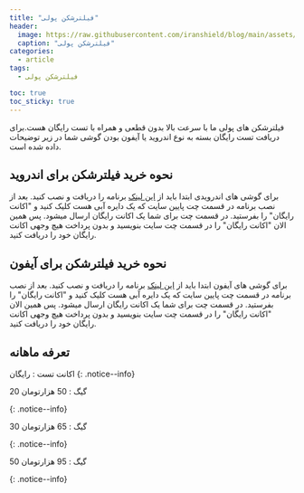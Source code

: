 ```yaml
---
title: "فیلترشکن پولی"
header:
  image: https://raw.githubusercontent.com/iranshield/blog/main/assets/images/antifilter.jpg
  caption: "فیلترشکن پولی"
categories:
  - article
tags:
  - فیلترشکن پولی

toc: true
toc_sticky: true
---
```

فیلترشکن های پولی ما با سرعت بالا بدون قطعی و همراه با تست رایگان هست.برای دریافت تست رایگان بسته به نوع اندروید یا آیفون بودن گوشی شما در زیر توضیحات داده شده است.


## نحوه خرید فیلترشکن برای اندروید
برای گوشی های اندرویدی ابتدا باید از [این لینک](https://github.com/2dust/v2rayNG/releases/download/1.8.5/v2rayNG_1.8.5_arm64-v8a.apk) برنامه را دریافت و نصب کنید.
بعد از نصب برنامه در قسمت چت پایین سایت که یک دایره آبی هست کلیک کنید و "اکانت رایگان" را بفرستید.
در قسمت چت برای شما یک اکانت رایگان ارسال میشود.
پس همین الان "اکانت رایگان" را در قسمت چت سایت بنویسید و بدون پرداخت هیچ وجهی اکانت رایگان خود را دریافت کنید.


## نحوه خرید فیلترشکن برای آیفون
برای گوشی های آیفون ابتدا باید از [این لینک](https://apps.apple.com/us/app/v2box-v2ray-client/id6446814690) برنامه را دریافت و نصب کنید.
بعد از نصب برنامه در قسمت چت پایین سایت که یک دایره آبی هست کلیک کنید و "اکانت رایگان" را بفرستید.
در قسمت چت برای شما یک اکانت رایگان ارسال میشود.
پس همین الان "اکانت رایگان" را در قسمت چت سایت بنویسید و بدون پرداخت هیچ وجهی اکانت رایگان خود را دریافت کنید.

## تعرفه ماهانه

اکانت تست : رایگان
{: .notice--info}

20 گیگ : 50 هزارتومان

{: .notice--info}

30 گیگ : 65 هزارتومان

{: .notice--info}

50 گیگ : 95 هزارتومان 

{: .notice--info}

